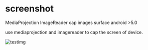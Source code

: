 # screenshot
MediaProjection ImageReader cap images surface
android >5.0 

use mediaprojection and imagereader to cap the screen of device.

![testimg](https://github.com/yivanus/screenshot/raw/master/img/big.png)
